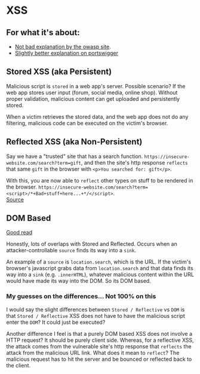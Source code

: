 # XSS

## For what it's about:
- [Not bad explanation by the owasp site](https://owasp.org/www-community/attacks/xss/).
- [Slightly better explanation on portswigger](https://portswigger.net/web-security/cross-site-scripting)

## Stored XSS (aka Persistent)
Malicious script is `stored` in a web app's server. Possible scenario? If the web app stores user input (forum, social media, online shop). Without proper validation, malicious content can get uploaded and persistently stored.

When a victim retrieves the stored data, and the web app does not do any filtering, malicious code can be executed on the victim's browser.

## Reflected XSS (aka Non-Persistent)
Say we have a "trusted" site that has a search function. `https://insecure-website.com/search?term=gift`, and then the site's http response `reflects` that same `gift` in the browser with `<p>You searched for: gift</p>`.

With this, you are now able to `reflect` other types on stuff to be rendered in the browser. `https://insecure-website.com/search?term=<script>/*+Bad+stuff+here...+*/</script>`. \
[Source](https://portswigger.net/web-security/cross-site-scripting/reflected)

## DOM Based
[Good read](https://portswigger.net/web-security/cross-site-scripting/dom-based)

Honestly, lots of overlaps with Stored and Reflected. Occurs when an attacker-controllable `source` finds its way into a `sink`.

An example of a `source` is `location.search`, which is the URL. If the victim's browser's javascript grabs data from `location.search` and that data finds its way into a `sink` (e.g. `.innerHTML`), whatever malicious content within the URL would have made its way into the DOM. So its DOM based.


### My guesses on the differences... Not 100% on this
I would say the slight differences between `Stored / Reflective` vs `DOM` is that `Stored / Reflective` XSS does not have to have the malicious script enter the `DOM`? It could just be executed?

Another difference I feel is that a purely DOM based XSS does not involve a HTTP request? It should be purely client side. Whereas, for a reflective XSS, the attack comes from the vulnerable site's http response that `reflects` the attack from the malicious URL link. What does it mean to `reflect`? The malicious request has to hit the server and be bounced or reflected back to the client.
